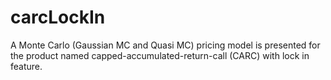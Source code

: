 # carcLockIn
A Monte Carlo (Gaussian MC and Quasi MC) pricing model is presented for the product named capped-accumulated-return-call (CARC) with lock in feature.  
